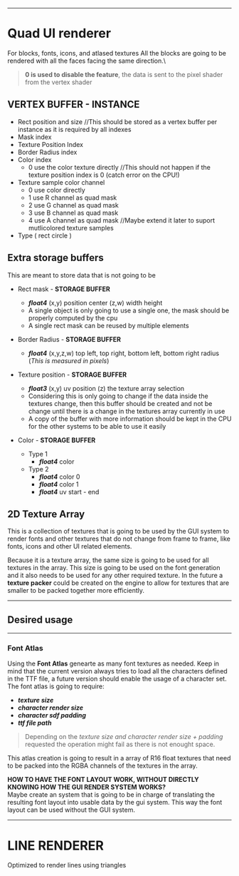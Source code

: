 ___
# Quad UI renderer

For blocks, fonts, icons, and atlased textures
All the blocks are going to be rendered with all the faces facing the same direction.\
> **0 is used to disable the feature**, the data is sent to the pixel shader from the vertex shader

## VERTEX BUFFER - INSTANCE

* Rect position and size //This should be stored as a vertex buffer per instance as it is required by all indexes
* Mask index
* Texture Position Index
* Border Radius index
* Color index
	- 0 use the color texture directly 
	//This should not happen if the texture position index is 0 (catch error on the CPU!)
* Texture sample color channel
	- 0 use color directly
	- 1 use R channel as quad mask
	- 2 use G channel as quad mask
	- 3 use B channel as quad mask
	- 4 use A channel as quad mask
	//Maybe extend it later to suport mutlicolored texture samples
* Type ( rect circle )

## Extra storage buffers

This are meant to store data that is not going to be 

* Rect mask - **STORAGE BUFFER**
	
	- ***float4*** (x,y) position center (z,w) width height
	- A single object is only going to use a single one, the mask should be properly computed by the cpu
	- A single rect mask can be reused by multiple elements

* Border Radius - **STORAGE BUFFER**
	- ***float4*** (x,y,z,w) top left, top right, bottom left, bottom right radius (_This is measured in pixels_)

* Texture position - **STORAGE BUFFER**
	
	- ***float3*** (x,y) uv position (z) the texture array selection
	- Considering this is only going to change if the data inside the textures change, then this buffer should be created and not be change until there is a change in the textures array currently in use 
	- A copy of the buffer with more information should be kept in the CPU for the other systems to be able to use it easily

* Color - **STORAGE BUFFER**
	- Type 1
		- ***float4*** color
	- Type 2
		- ***float4*** color 0
		- ***float4*** color 1
		- ***float4*** uv start - end

## 2D Texture Array

This is a collection of textures that is going to be used by the GUI system to render fonts and other textures that do not change from frame to frame, like fonts, icons and other UI related elements.

Because it is a texture array, the same size is going to be used for all textures in the array. This size is going to be used on the font generation and it also needs to be used for any other required texture. In the future a **texture packer** could be created on the engine to allow for textures that are smaller to be packed together more efficiently.
___
## Desired usage
___
### Font Atlas
Using the **Font Atlas** genearte as many font textures as needed. Keep in mind that the current version always tries to load all the characters defined in the TTF file, a future version should enable the usage of a character set. The font atlas is going to require:
- ***texture size***
- ***character render size***
- ***character sdf padding***
- ***ttf file path*** 

> Depending on the _texture size and character render size + padding_ requested the operation might fail as there is not enought space.

This atlas creation is going to result in a array of R16 float textures that need to be packed into the RGBA channels of the textures in the array.

**HOW TO HAVE THE FONT LAYOUT WORK, WITHOUT DIRECTLY KNOWING HOW THE GUI RENDER SYSTEM WORKS?**\
Maybe create an system that is going to be in charge of translating the resulting font layout into usable data by the gui system. This way the font layout can be used without the GUI system.
___
# LINE RENDERER

Optimized to render lines using triangles